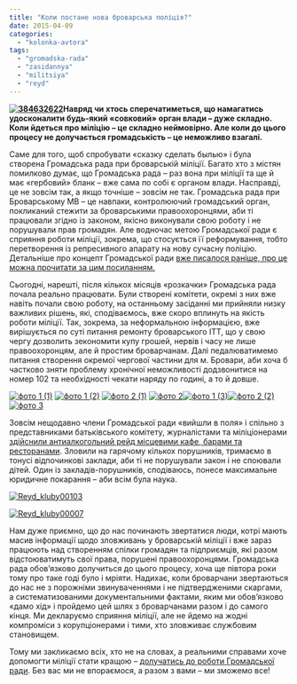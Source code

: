 ```yaml
---
title: "Коли постане нова броварська поліція?"
date: 2015-04-09
categories: 
  - "kolonka-avtora"
tags: 
  - "gromadska-rada"
  - "zasidannya"
  - "militsiya"
  - "reyd"
---
```


**[![384632622](https://mpz.brovary.org/wp-content/uploads/2015/04/384632622.jpg)](https://mpz.brovary.org/wp-content/uploads/2015/04/384632622.jpg)Навряд чи хтось сперечатиметься, що намагатись удосконалити будь-який «совковий» орган влади – дуже складно. Коли йдеться про міліцію – це складно неймовірно. Але коли до цього процесу не долучається громадськість – це неможливо взагалі.**

Саме для того, щоб спробувати «сказку сделать былью» і була створена Громадська рада при броварській міліції. Багато хто з містян помилково думає, що Громадська рада – раз вона при міліції та ще й має «гербовий» бланк – вже сама по собі є органом влади. Насправді, це не зовсім так, а якщо точніше – зовсім не так. Громадська рада при Броварському МВ – це навпаки, контролюючий громадський орган, покликаний стежити за броварськими правоохоронцями, аби ті працювали згідно із законом, якісно виконували свою роботу і не порушували прав громадян. Але водночас метою Громадської ради є сприяння роботи міліції, зокрема, що стосується її реформування, тобто перетворення із репресивного апарату на нову сучасну поліцію. Детальніше про концепт Громадської ради [вже писалося раніше, про це можна прочитати за цим посиланням.](https://mpz.brovary.org/nova-gromadska-rada-zaradi-novoyi-militsiyi/)

Сьогодні, нарешті, після кількох місяців «розкачки» Громадська рада почала реально працювати. Були створені комітети, окремі з них вже навіть почали свою роботу, на останньому засіданні ми прийняли низку важливих рішень, які, сподіваємось, вже скоро вплинуть на якість роботи міліції. Так, зокрема, за неформальною інформацією, вже вирішується по суті питання ремонту броварського ІТТ, що у свою чергу дозволить зекономити купу грошей, нервів і часу не лише правоохоронцям, але й простим броварчанам. Далі педалюватимемо питання створення окремої чергової частини для м. Бровари, аби хоча б частково зняти проблему хронічної неможливості додзвонитися на номер 102 та необхідності чекати наряду по годині, а то й довше.

[![фото 1 (1)](https://mpz.brovary.org/wp-content/uploads/2015/04/foto-1-1.jpg)](https://mpz.brovary.org/wp-content/uploads/2015/04/foto-1-1.jpg) [![фото 1 (2)](https://mpz.brovary.org/wp-content/uploads/2015/04/foto-1-2.jpg)](https://mpz.brovary.org/wp-content/uploads/2015/04/foto-1-2.jpg) [![фото 2 (1)](https://mpz.brovary.org/wp-content/uploads/2015/04/foto-2-1.jpg)](https://mpz.brovary.org/wp-content/uploads/2015/04/foto-2-1.jpg) [![фото 2](https://mpz.brovary.org/wp-content/uploads/2015/04/foto-2.jpg)](https://mpz.brovary.org/wp-content/uploads/2015/04/foto-2.jpg)[![фото 1 (3)](https://mpz.brovary.org/wp-content/uploads/2015/04/foto-1-3.jpg)](https://mpz.brovary.org/wp-content/uploads/2015/04/foto-1-3.jpg)[![фото 2 (2)](https://mpz.brovary.org/wp-content/uploads/2015/04/foto-2-2.jpg)](https://mpz.brovary.org/wp-content/uploads/2015/04/foto-2-2.jpg)[![фото 3](https://mpz.brovary.org/wp-content/uploads/2015/04/foto-3.jpg)](https://mpz.brovary.org/wp-content/uploads/2015/04/foto-3.jpg)

Зовсім нещодавно члени Громадської ради «вийшли в поля» і спільно з представниками батьківського комітету, журналістами та міліціонерами [здійснили антиалкогольний рейд місцевими кафе, барами та ресторанами](https://mpz.brovary.org/hto-prodaye-alkogol-nepovnolitnim-aktivisti-proveli-reyd-po-zakladah-harchuvannya-u-brovarah/). Зловили на гарячому кількох порушників, тримаємо в тонусі відпочинкові заклади, аби ті не порушували закон і не споювали дітей. Один із закладів-порушників, сподіваюсь, понесе максимальне юридичне покарання – аби всім була наука.

[![Reyd_kluby00103](https://mpz.brovary.org/wp-content/uploads/2015/04/Reyd_kluby001031.jpg)](https://mpz.brovary.org/wp-content/uploads/2015/04/Reyd_kluby001031.jpg)

[![Reyd_kluby00007](https://mpz.brovary.org/wp-content/uploads/2015/04/Reyd_kluby000071.jpg)](https://mpz.brovary.org/wp-content/uploads/2015/04/Reyd_kluby000071.jpg)

Нам дуже приємно, що до нас починають звертатися люди, котрі мають масив інформації щодо зловживань у броварській міліції і вже зараз працюють над створенням спілки громадян та підприємців, які разом відстоюватимуть свої права, порушені правоохоронцями. Громадська рада обов’язково долучиться до цього процесу, хоча ще півтора роки тому про таке годі було і мріяти. Надихає, коли броварчани звертаються до нас не з порожніми звинуваченнями і не підтвердженими скаргами, а систематизованими документальними фактами, яким ми обов’язково «дамо хід» і пройдемо цей шлях з броварчанами разом і до самого кінця. Ми декларуємо сприяння міліції, але не йдемо на жодні компроміси з корупціонерами і тими, хто зловживає службовим становищем.

Тому ми закликаємо всіх, хто не на словах, а реальними справами хоче допомогти міліції стати кращою – [долучатись до роботи Громадської ради](https://www.facebook.com/radabropolice). Без вас ми не впораємося, а разом з вами – ми зможемо все!
